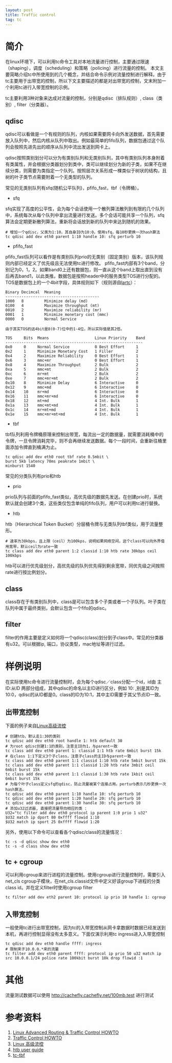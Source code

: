 ```yaml
---
layout: post
title: Traffic control
tag: tc
---
```


# 简介

在linux环境下，可以利用tc命令工具对本地流量进行控制，主要通过限速（shaping），调度（scheduling）和策略（policing）进行流量的控制。
本文主要简略介绍tc中所使用到的几个概念，并结合命令示例对流量控制进行解释。由于tc主要用于出带宽的控制，所以下文主要描述的都是对出带宽的控制，文末附加一个利用tc进行入带宽控制的示例。

tc主要利用3种对象来达成对流量的控制，分别是qdisc（排队规则）, class（类别）, filter（分类器）。

## qdisc

qdisc可以看做是一个有规则的队列，内核如果需要网卡向外发送数据，首先需要放入队列中，然后内核从队列中取出。例如最简单的fifo队列，数据包通过这个队列会按照先进先出的顺序从队列中流出发送到网卡上。

qdisc按照类别划分可以分为有类别队列和无类别队列，其中有类别队列本身附着有类属性，并会根据分类器划分到类中，类可以继续划分为新的子类，如果不在继续分类，则需要为类指定一个队列。按照层次关系形成一棵类似于树状的结构，且树的叶子类节点需要附着一个无类型的队列。

常见的无类别队列有sfq(随机公平队列)，pfifo_fast，tbf（令牌桶）。

* sfq

sfq实现了高度的公平性，会为每个会话使用一个散列算法散列到有限的几个队列中，系统每次从每个队列中拿出流量进行发送。多个会话可能共享一个队列，sfq算法会定期更新散列算法，重新将会话放到新的队列中来达到随机的效果。

```shell
# 增加一个qdisc，父类为1:10，其自身ID为10:0，使用sfq，每10秒更换一次hash算法
tc qdisc add dev eth0 parent 1:10 handle 10: sfq perturb 10
```

* pfifo_fast

pfifo_fast队列可以看作是有类别队列prio的无类别（固定类别）版本，该队列规则内部已经定义了优先级且无法使用tc进行修改。
pfifo_fast内部有3个band，分别记为0，1，2。如果band0上还有数据包，则一直从这个band上取出直到没有后再去band1，以此类推。数据包是按照header中的服务类型TOS进行分配的。TOS是数据包上的一个4bit字段，具体规则如下（规则源自[lartc](http://www.lartc.org/lartc.html)）：

```
Binary Decimcal  Meaning
-----------------------------------------
1000   8         Minimize delay (md)
0100   4         Maximize throughput (mt)
0010   2         Maximize reliability (mr)
0001   1         Minimize monetary cost (mmc)
0000   0         Normal Service

由于其实TOS的这4bit是8(0-7)位中的1-4位，所以实际值是其2倍。

TOS     Bits  Means                    Linux Priority    Band
------------------------------------------------------------
0x0     0     Normal Service           0 Best Effort     1
0x2     1     Minimize Monetary Cost   1 Filler          2
0x4     2     Maximize Reliability     0 Best Effort     1
0x6     3     mmc+mr                   0 Best Effort     1
0x8     4     Maximize Throughput      2 Bulk            2
0xa     5     mmc+mt                   2 Bulk            2
0xc     6     mr+mt                    2 Bulk            2
0xe     7     mmc+mr+mt                2 Bulk            2
0x10    8     Minimize Delay           6 Interactive     0
0x12    9     mmc+md                   6 Interactive     0
0x14    10    mr+md                    6 Interactive     0
0x16    11    mmc+mr+md                6 Interactive     0
0x18    12    mt+md                    4 Int. Bulk       1
0x1a    13    mmc+mt+md                4 Int. Bulk       1
0x1c    14    mr+mt+md                 4 Int. Bulk       1
0x1e    15    mmc+mr+mt+md             4 Int. Bulk       1
```

* tbf

tbf队列利用令牌桶原理来控制出带宽，每流出一定的数据量，就需要消耗桶中的令牌，一旦令牌消耗完毕，则不会再继续发送数据。每个一段时间，会重新往桶里面添加令牌直到桶满为止。

```shell
tc qdisc add dev eth0 root tbf rate 0.5mbit \
burst 5kb latency 70ms peakrate 1mbit \
minburst 1540
```

常见的分类队列有prio和htb

* prio

prio队列与前面的pfifo_fast类似，高优先级的数据先发送。在创建prio时，系统默认就会创建3个类，这些类仅包含单纯的fifo队列，用户可以利用tc进行替换。

* htb

htb（Hierarchical Token Bucket）分层桶令牌与无类队列tbf类似，用于流量整形。

```shell
# 速率为30kbps，且上限（ceil）为100kps，说明如果网络空闲，这个class可以向外界借用宽带，默认ceil为rate一致
tc class add dev eth0 parent 1:2 classid 1:10 htb rate 30kbps ceil 100kbps
```

htb可以进行优先级划分，高优先级的队列优先得到剩余宽带，同优先级之间按照rate进行按比例划分。

## class

class存在于有类别队列中，class是可以包含多个子类或者一个子队列。叶子类在队列中属于最终类别，会默认包含一个fifo的qdisc。

## filter

filter的作用主要是定义如何将一个qdisc(class)划分到子class中。常见的分类器有u32。可以根据ip, 端口，协议类型，mac地址等进行过滤。

# 样例说明

在实际使用tc命令进行流量控制时，会为每个qdisc／class分配一个id，id由 主ID:从ID 两部分组成，其中qdisc的命名以主ID进行区分，例如 10: ,别是其ID为10:0，qdisc的从ID都是0。class的ID为10:1，其中主ID需要于其父节点ID一致。

## 出带宽控制

下面的例子来自[Linux高级流控](http://www.ibm.com/developerworks/cn/linux/1412_xiehy_tc/)

```shell
# 创建htb，默认走1:30的类别
tc qdisc add dev eth0 root handle 1: htb default 30
# 为root qdisc创建1:1的类别，注意主ID为1，与parent一致
tc class add dev eth0 parent 1: classid 1:1 htb rate 6mbit burst 15k
# 在class 1:1下定义3个子class，注意子class的主ID与parent一致
tc class add dev eth0 parent 1:1 classid 1:10 htb rate 5mbit burst 15k
tc class add dev eth0 parent 1:1 classid 1:20 htb rate 3mbit ceil 6mbit burst 15k
tc class add dev eth0 parent 1:1 classid 1:30 htb rate 1kbit ceil 6mbit burst 15k
# 为每个叶子class定义sfq的qdisc，防止流量被某个连接占用。perturb表示几秒更换一次hash算法。
tc qdisc add dev eth0 parent 1:10 handle 10: sfq perturb 10
tc qdisc add dev eth0 parent 1:20 handle 20: sfq perturb 10
tc qdisc add dev eth0 parent 1:30 handle 30: sfq perturb 10
# 添加u32过滤器, 直接把流量导向相应的类 :
U32="tc filter add dev eth0 protocol ip parent 1:0 prio 1 u32"
$U32 match ip dport 80 0xffff flowid 1:10
$U32 match ip sport 25 0xffff flowid 1:20
```

另外，使用以下命令可以查看各个qdisc/class的流量情况：

```shell
tc -s -d qdisc show dev eth0
tc -s -d class show dev eth0
```

## tc + cgroup

可以利用cgroup来进行进程的流量控制。使用cgroup进行流量控制时，需要引入net_cls cgroup子模块，在net_cls.classid文件中定义好该group下进程的分类class id。并在定义filter时使用cgroup filter

```shell
tc filter add dev eth2 parent 10: protocol ip prio 10 handle 1: cgroup
```

## 入带宽控制

一般使用tc进行出带宽控制，因为tc的入带宽控制从网卡拿数据时数据已经发送到本机，再进行控制显得没有太多意义。下面仅演示利用tc ingress进入入带宽控制

```shell
tc qdisc add dev eth0 handle ffff: ingress
# 限制来子10.0.0.*来的流量
tc filter add dev eth0 parent ffff: protocol ip prio 50 u32 match ip src 10.0.0.1/24 police rate 100kbit burst 10k drop flowid :1
```

# 其他

流量测试数据可以使用 http://cachefly.cachefly.net/100mb.test 进行测试

# 参考资料

1. [Linux Advanced Routing & Traffic Control HOWTO](http://www.lartc.org/lartc.html)
2. [Traffic Control HOWTO](http://www.tldp.org/HOWTO/html_single/Traffic-Control-HOWTO/)
3. [Linux 高级流控](http://www.ibm.com/developerworks/cn/linux/1412_xiehy_tc/)
4. [htb user guide](http://luxik.cdi.cz/~devik/qos/htb/manual/userg.htm)
5. [tc-tbf](https://linux.die.net/man/8/tc-tbf)
